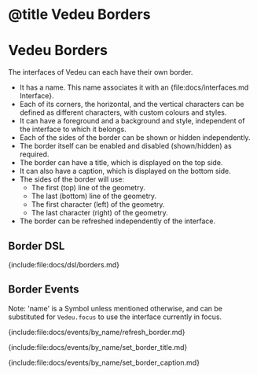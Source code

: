 # @title Vedeu Borders
# Vedeu Borders

The interfaces of Vedeu can each have their own border.

- It has a name. This name associates it with an
  {file:docs/interfaces.md Interface}.
- Each of its corners, the horizontal, and the vertical characters can
  be defined as different characters, with custom colours and styles.
- It can have a foreground and a background and style, independent of
  the interface to which it belongs.
- Each of the sides of the border can be shown or hidden
  independently.
- The border itself can be enabled and disabled (shown/hidden) as
  required.
- The border can have a title, which is displayed on the top side.
- It can also have a caption, which is displayed on the bottom side.
- The sides of the border will use:
  - The first (top) line of the geometry.
  - The last (bottom) line of the geometry.
  - The first character (left) of the geometry.
  - The last character (right) of the geometry.
- The border can be refreshed independently of the interface.

## Border DSL

{include:file:docs/dsl/borders.md}

## Border Events

Note: 'name' is a Symbol unless mentioned otherwise, and can be
substituted for `Vedeu.focus` to use the interface currently in focus.

{include:file:docs/events/by_name/refresh_border.md}

{include:file:docs/events/by_name/set_border_title.md}

{include:file:docs/events/by_name/set_border_caption.md}
